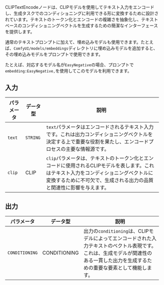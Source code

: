 CLIPTextEncodeノードは、CLIPモデルを使用してテキスト入力をエンコードし、生成タスクでのコンディショニングに利用できる形に変換するために設計されています。テキストのトークン化とエンコードの複雑さを抽象化し、テキストベースのコンディショニングベクトルを生成するための簡潔なインターフェースを提供します。

通常のテキストプロンプトに加えて、埋め込みモデルも使用できます。たとえば、`ComfyUI/models/embeddings`ディレクトリに埋め込みモデルを追加すると、その埋め込みモデルをプロンプトで使用できます。

たとえば、対応するモデル名が`EasyNegative`の場合、プロンプトで`embedding:EasyNegative,`を使用してこのモデルを利用できます。

## 入力

| パラメータ | データ型 | 説明 |
|-----------|-------------|-------------|
| `text`    | `STRING`    | `text`パラメータはエンコードされるテキスト入力です。これは出力コンディショニングベクトルを決定する上で重要な役割を果たし、エンコードプロセスの主要な情報源です。 |
| `clip`    | CLIP      | `clip`パラメータは、テキストのトークン化とエンコードに使用されるCLIPモデルを表します。これはテキスト入力をコンディショニングベクトルに変換するために不可欠で、生成される出力の品質と関連性に影響を与えます。 |

## 出力

| パラメータ | データ型 | 説明 |
|-----------|--------------|-------------|
| `CONDITIONING` | CONDITIONING | 出力の`conditioning`は、CLIPモデルによってエンコードされた入力テキストのベクトル表現です。これは、生成モデルが関連性のある一貫した出力を生成するための重要な要素として機能します。 |
